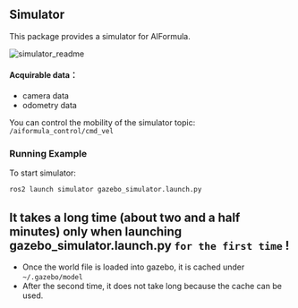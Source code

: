 ## Simulator

This package provides a simulator for AIFormula.

![simulator_readme](https://github.com/honda-hgrx-idcs/EC7D_AIformula_Control/assets/113084733/4911f1eb-dbe8-48d8-8373-0b9f52ea1f73)

#### Acquirable data：
* camera data
* odometry data

You can control the mobility of the simulator topic: `/aiformula_control/cmd_vel`

### Running Example
To start simulator:
  ```bash
  ros2 launch simulator gazebo_simulator.launch.py
  ```

## It takes a long time (about two and a half minutes) only when launching gazebo_simulator.launch.py `for the first time` !
- Once the world file is loaded into gazebo, it is cached under `~/.gazebo/model`
- After the second time, it does not take long because the cache can be used.
